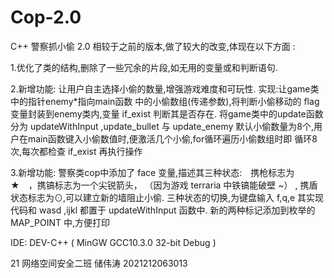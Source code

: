 # Cop-2.0
C++ 警察抓小偷 2.0 相较于之前的版本,做了较大的改变,体现在以下方面 :

1.优化了类的结构,删除了一些冗余的片段,如无用的变量或和判断语句.

2.新增功能: 让用户自主选择小偷的数量,增强游戏难度和可玩性. 实现:让game类中的指针enemy*指向main函数 中的小偷数组(传递参数),将判断小偷移动的 flag变量封装到enemy类内,变量 if_exist 判断其是否存在. 将game类中的update函数分为 updateWithInput ,update_bullet 与 update_enemy 默认小偷数量为8个,用户在main函数键入小偷数值时,便激活几个小偷,for循环遍历小偷数组时即 循环8次,每次都检查 if_exist 再执行操作

3.新增功能: 警察类cop中添加了 face 变量,描述其三种状态:　携枪标志为　★　，携镐标志为一个尖锐箭头， （因为游戏 terraria 中铁镐能破壁 ~） , 携盾状态标志为⊙,可以建立新的墙阻止小偷. 三种状态的切换,为键盘输入 f,q,e 其实现代码和 wasd ,ijkl 都置于 updateWithInput 函数中. 新的两种标记添加到枚举的 MAP_POINT 中,方便打印

IDE:  DEV-C++ ( MinGW GCC10.3.0 32-bit Debug )

21 网络空间安全二班 储伟涛 2021212063013
